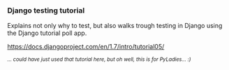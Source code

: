 ### Django testing tutorial

Explains not only why to test, but also walks trough testing in Django using the Django tutorial poll app.

https://docs.djangoproject.com/en/1.7/intro/tutorial05/

<small>_... could have just used that tutorial here, but oh well, this is for PyLadies... :)_</small>
